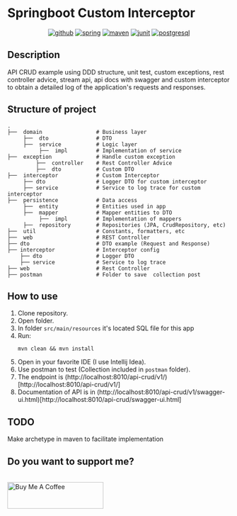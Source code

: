 # Springboot Custom Interceptor

<div align="center">
	<a target="_blank" href="https://github.com"><img alt="github" src="https://img.shields.io/badge/GitHub-100000?style=for-the-badge&logo=github&logoColor=white"/></a>
	<a target="_blank" href="https://spring.io"><img alt="spring" src="https://img.shields.io/badge/SpringBoot-6DB33F?style=for-the-badge&logo=springboot&logoColor=white"/></a>
	<a target="_blank" href="https://maven.apache.org"><img alt="maven" src="https://img.shields.io/badge/Maven-C71A36?style=for-the-badge&logo=apache-maven&logoColor=white"/></a>
	<a target="_blank" href="https://junit.org/junit5"><img alt="junit" src="https://img.shields.io/badge/JUnit-25A162?style=for-the-badge&logo=junit5&logoColor=white"/></a>
	<a target="_blank" href="https://www.postgresql.org"><img alt="postgresql" src="https://img.shields.io/badge/PostgreSQL-6236FF?style=for-the-badge&logo=postgresql&logoColor=white"/></a>
</div>

## Description

API CRUD example using DDD structure, unit test, custom exceptions, rest controller advice, stream api, api docs with swagger and custom interceptor to obtain a detailed log of the application's requests and responses.

## Structure of project

```
.
├──  domain                 # Business layer
     ├──  dto               # DTO
     ├──  service           # Logic layer
          ├──  impl         # Implementation of service
├──  exception				# Handle custom exception
		 ├──  controller	# Rest Controller Advice
		 ├──  dto			# Custom DTO
├──  interceptor            # Custom Interceptor
     ├── dto         		# Logger DTO for custom interceptor
     ├── service         	# Service to log trace for custom interceptor
├──  persistence            # Data access
     ├──  entity            # Entities used in app
     ├──  mapper            # Mapper entities to DTO
          ├──  impl         # Implementation of mappers
     ├──  repository        # Repositories (JPA, CrudRepository, etc)
├──  util                   # Constants, formatters, etc
├──  web                    # REST Controller
├── dto                     # DTO example (Request and Response)
├── interceptor         	# Interceptor config
    ├── dto         		# Logger DTO
    ├── service         	# Service to log trace
├── web						# Rest Controller
├── postman                 # Folder to save  collection post
```
## How to use

1. Clone repository.
2. Open folder.
3. In folder ```src/main/resources``` it's located SQL file for this app
4. Run:
	```
	mvn clean && mvn install
	```
5. Open in your favorite IDE (I use Intellij Idea).
6. Use postman to test (Collection included in ```postman``` folder).
7. The endpoint is (http://localhost:8010/api-crud/v1/)[http://localhost:8010/api-crud/v1/]
8. Documentation of API is in (http://localhost:8010/api-crud/v1/swagger-ui.html)[http://localhost:8010/api-crud/swagger-ui.html]

## TODO

Make archetype in maven to facilitate implementation

## Do you want to support me?
<br>
<a href="https://www.buymeacoffee.com/JoanSalomon" target="_blank"><img src="https://cdn.buymeacoffee.com/buttons/v2/default-red.png" alt="Buy Me A Coffee" style="height: 60px !important;width: 217px !important;" ></a>